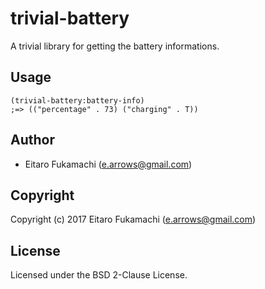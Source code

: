 # trivial-battery

A trivial library for getting the battery informations.

## Usage

```common-lisp
(trivial-battery:battery-info)
;=> (("percentage" . 73) ("charging" . T))
```

## Author

* Eitaro Fukamachi (e.arrows@gmail.com)

## Copyright

Copyright (c) 2017 Eitaro Fukamachi (e.arrows@gmail.com)

## License

Licensed under the BSD 2-Clause License.
